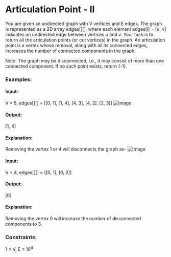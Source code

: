 # Articulation Point - II
You are given an undirected graph with V vertices and E edges. The graph is represented as a 2D array edges[][], where each element edges[i] = [u, v] indicates an undirected edge between vertices u and v.
Your task is to return all the articulation points (or cut vertices) in the graph.
An articulation point is a vertex whose removal, along with all its connected edges, increases the number of connected components in the graph.

Note: The graph may be disconnected, i.e., it may consist of more than one connected component.
If no such point exists, return {-1}.

### Examples:
#### Input:
V = 5, edges[][] = [[0, 1], [1, 4], [4, 3], [4, 2], [2, 3]]
![image](https://github.com/user-attachments/assets/f8eeb7ab-9c11-4fe4-9858-c3497cedfa60)
#### Output:
[1, 4]
#### Explanation:
Removing the vertex 1 or 4 will disconnects the graph as-
 ![image](https://github.com/user-attachments/assets/575dcbb4-129d-46a0-a3b7-10bd4a640872)
  
#### Input:
V = 4, edges[][] = [[0, 1], [0, 2]]
#### Output:
[0]
#### Explanation:
Removing the vertex 0 will increase the number of disconnected components to 3.  

### Constraints:
1 ≤ V, E ≤ $`10^4`$
